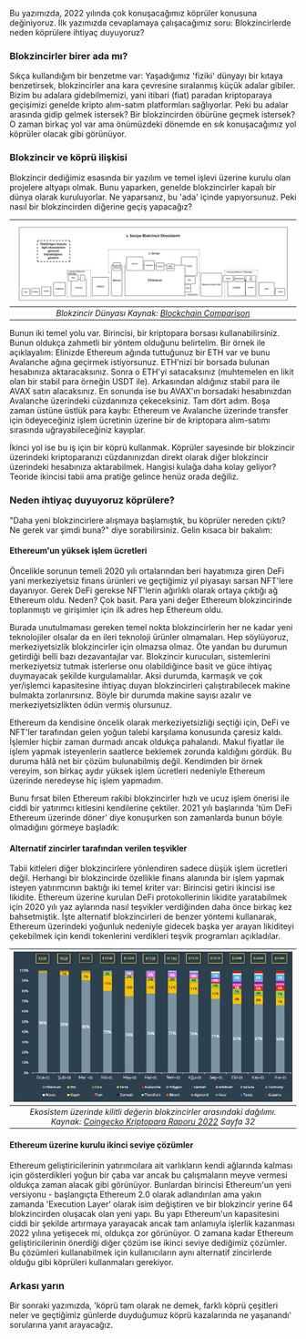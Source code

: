 Bu yazımızda, 2022 yılında çok konuşacağımız köprüler konusuna değiniyoruz. İlk yazımızda cevaplamaya çalışacağımız soru: Blokzincirlerde neden köprülere ihtiyaç duyuyoruz?

### Blokzincirler birer ada mı?

Sıkça kullandığım bir benzetme var: Yaşadığımız 'fiziki' dünyayı bir kıtaya benzetirsek, blokzincirler ana kara çevresine sıralanmış küçük adalar gibiler. Bizim bu adalara gidebilmemizi, yani itibari (fiat) paradan kriptoparaya geçişimizi genelde kripto alım-satım platformları sağlıyorlar. Peki bu adalar arasında gidip gelmek istersek? Bir blokzincirden öbürüne geçmek istersek? O zaman birkaç yol var ama önümüzdeki dönemde en sık konuşacağımız yol köprüler olacak gibi görünüyor. 

### Blokzincir ve köprü ilişkisi

Blokzincir dediğimiz esasında bir yazılım ve temel işlevi üzerine kurulu olan projelere altyapı olmak. Bunu yaparken, genelde blokzincirler kapalı bir dünya olarak kuruluyorlar. Ne yaparsanız, bu 'ada' içinde yapıyorsunuz.  Peki nasıl bir blokzincirden diğerine geçiş yapacağız? 

| ![L1_ecosistemi](/assets/Layer-1-Ecosystem-Map_1600_v3.jpg)|
|:--:| 
| *Blokzincir Dünyası Kaynak: [Blockchain Comparison](https://blockchain-comparison.com/blockchain-protocols/)*|

Bunun iki temel yolu var. Birincisi, bir kriptopara borsası kullanabilirsiniz. Bunun oldukça zahmetli bir yöntem olduğunu belirtelim. Bir örnek ile açıklayalım: Elinizde Ethereum ağında tuttuğunuz bir ETH var ve bunu Avalanche ağına geçirmek istiyorsunuz. ETH'nizi bir borsada bulunan hesabınıza aktaracaksınız. Sonra o ETH'yi satacaksınız (muhtemelen en likit olan bir stabil para örneğin USDT ile). Arkasından aldığınız stabil para ile AVAX satın alacaksınız. En sonunda ise bu AVAX'ın borsadaki hesabınızdan Avalanche üzerindeki cüzdanınıza çekeceksiniz. Tam dört adım. Boşa zaman üstüne üstlük para kaybı: Ethereum ve Avalanche üzerinde  transfer için ödeyeceğiniz işlem ücretinin üzerine bir de kriptopara alım-satımı sırasında uğrayabileceğiniz kayıplar. 

İkinci yol ise bu iş için bir köprü kullanmak. Köprüler sayesinde bir blokzincir üzerindeki kriptoparanızı cüzdanınızdan direkt olarak diğer blokzincir üzerindeki hesabınıza aktarabilmek. Hangisi kulağa daha kolay geliyor? Teoride ikincisi tabii ama pratiğe gelince henüz orada değiliz. 

### Neden ihtiyaç duyuyoruz köprülere?
"Daha yeni blokzincirlere alışmaya başlamıştık, bu köprüler nereden çıktı? Ne gerek var şimdi buna?" diye sorabilirsiniz. Gelin kısaca bir bakalım: 

#### Ethereum'un yüksek işlem ücretleri
Öncelikle sorunun temeli 2020 yılı ortalarından beri hayatımıza giren DeFi yani merkeziyetsiz finans ürünleri ve geçtiğimiz yıl piyasayı sarsan NFT'lere dayanıyor. Gerek DeFi gerekse NFT'lerin ağırlıklı olarak ortaya çıktığı ağ Ethereum oldu. Neden? Çok basit. Para yani değer Ethereum blokzincirinde toplanmıştı ve girişimler için ilk adres hep Ethereum oldu. 

Burada unutulmaması gereken temel nokta blokzincirlerin her ne kadar yeni teknolojiler olsalar da en ileri teknoloji ürünler olmamaları. Hep söylüyoruz, merkeziyetsizlik blokzincirler için olmazsa olmaz. Öte yandan bu durumun getirdiği belli bazı dezavantajlar var. Blokzincir kurucuları, sistemlerini merkeziyetsiz tutmak isterlerse onu olabildiğince basit ve güce ihtiyaç duymayacak şekilde kurgulamalılar. Aksi durumda, karmaşık ve çok yer/işlemci kapasitesine ihtiyaç duyan blokzincirleri çalıştırabilecek makine bulmakta zorlanırsınız. Böyle bir durumda makine sayısı azalır ve merkeziyetsizlikten ödün vermiş olursunuz. 

Ethereum da kendisine öncelik olarak merkeziyetsizliği seçtiği için, DeFi ve NFT'ler tarafından gelen yoğun talebi karşılama konusunda çaresiz kaldı. İşlemler hiçbir zaman durmadı ancak oldukça pahalandı. Makul fiyatlar ile işlem yapmak isteyenlerin saatlerce beklemek zorunda kaldığını gördük. Bu duruma hâlâ net bir çözüm bulunabilmiş değil. Kendimden bir örnek vereyim, son birkaç aydır yüksek işlem ücretleri nedeniyle Ethereum üzerinde neredeyse hiç işlem yapmadım.

Bunu fırsat bilen Ethereum rakibi blokzincirler hızlı ve ucuz işlem önerisi ile ciddi bir yatırımcı kitlesini kendilerine çektiler. 2021 yılı başlarında 'tüm DeFi Ethereum üzerinde döner' diye konuşurken son zamanlarda bunun böyle olmadığını görmeye başladık: 

#### Alternatif zincirler tarafından verilen teşvikler
Tabii kitleleri diğer blokzincirlere yönlendiren sadece düşük işlem ücretleri değil. Herhangi bir blokzincirde özellikle finans alanında bir işlem yapmak isteyen yatırımcının baktığı iki temel kriter var: Birincisi getiri ikincisi ise likidite. Ethereum üzerine kurulan DeFi protokollerinin likidite yaratabilmek için 2020 yılı yaz aylarında nasıl teşvikler verdiğinden daha önce birkaç kez bahsetmiştik. İşte alternatif blokzincirleri de benzer yöntemi kullanarak, Ethereum üzerindeki yoğunluk nedeniyle gidecek başka yer arayan likiditeyi çekebilmek için kendi tokenlerini verdikleri teşvik programları açıkladılar. 

| ![TVL_on_L1s](/assets/TVL_on_L1s_800.jpg)|
|:--:| 
| *Ekosistem üzerinde kilitli değerin blokzincirler arasındaki dağılımı. Kaynak: [Coingecko Kriptopara Raporu 2022](https://www.coingecko.com/buzz/2021-yearly-cryptocurrency-report) Sayfa 32*|

#### Ethereum üzerine kurulu ikinci seviye çözümler
Ethereum geliştiricilerinin yatırımcılara ait varlıkların kendi ağlarında kalması için gösterdikleri yoğun bir çaba var ancak bu çalışmaların meyve vermesi oldukça zaman alacak gibi görünüyor. Bunlardan birincisi Ethereum'un yeni versiyonu - başlangıçta Ethereum 2.0 olarak adlandırılan ama yakın zamanda 'Execution Layer' olarak isim değiştiren ve bir blokzincir yerine 64 blokzincirden oluşacak olan yeni yapı. Bu yapı Ethereum'un kapasitesini ciddi bir şekilde artırmaya yarayacak ancak tam anlamıyla işlerlik kazanması 2022 yılına yetişecek mi, oldukça zor görünüyor. O zamana kadar Ethereum geliştiricilerinin önerdiği diğer çözüm ise ikinci seviye dediğimiz çözümler. Bu çözümleri kullanabilmek için kullanıcıların aynı alternatif zincirlerde olduğu gibi köprüleri kullanmaları gerekiyor. 

### Arkası yarın
Bir sonraki yazımızda, 'köprü tam olarak ne demek, farklı köprü çeşitleri neler ve geçtiğimiz günlerde duyduğumuz köprü kazalarında ne yaşanandı' sorularına yanıt arayacağız.
